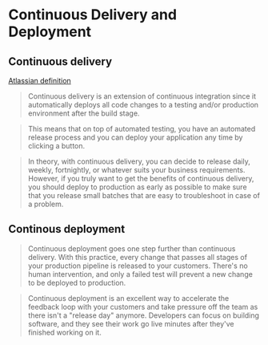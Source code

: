 # Continuous Delivery and Deployment



## Continuous delivery 

[Atlassian definition](https://www.atlassian.com/continuous-delivery/principles/continuous-integration-vs-delivery-vs-deployment)

> Continuous delivery is an extension of continuous integration since it automatically deploys all code changes to a testing and/or production environment after the build stage. 

> This means that on top of automated testing, you have an automated release process and you can deploy your application any time by clicking a button.

> In theory, with continuous delivery, you can decide to release daily, weekly, fortnightly, or whatever suits your business requirements. However, if you truly want to get the benefits of continuous delivery, you should deploy to production as early as possible to make sure that you release small batches that are easy to troubleshoot in case of a problem.

## Continous deployment

> Continuous deployment goes one step further than continuous delivery. With this practice, every change that passes all stages of your production pipeline is released to your customers. There's no human intervention, and only a failed test will prevent a new change to be deployed to production.

> Continuous deployment is an excellent way to accelerate the feedback loop with your customers and take pressure off the team as there isn't a "release day" anymore. Developers can focus on building software, and they see their work go live minutes after they've finished working on it.


